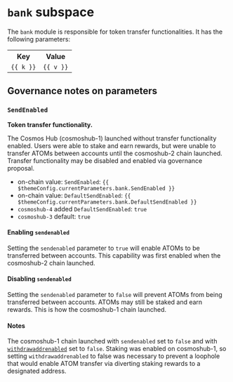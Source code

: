 # `bank` subspace

The `bank` module is responsible for token transfer functionalities. It has the following parameters:

<table>
    <tr>
        <th>Key</th>
        <th>Value</th>
    </tr>
    <tr v-for="(v,k) in $themeConfig.currentParameters.bank">
        <td><a :href="'#'+k"><code>{{ k }}</code></a></td>
        <td><code>{{ v }}</code></td>
    </tr>
</table>

## Governance notes on parameters
### `SendEnabled`
**Token transfer functionality.**

The Cosmos Hub (cosmoshub-1) launched without transfer functionality enabled. Users were able to stake and earn rewards, but were unable to transfer ATOMs between accounts until the cosmoshub-2 chain launched. Transfer functionality may be disabled and enabled via governance proposal.

* on-chain value: `SendEnabled`: `{{ $themeConfig.currentParameters.bank.SendEnabled }}`
* on-chain value: `DefaultSendEnabled`: `{{ $themeConfig.currentParameters.bank.DefaultSendEnabled }}`
* `cosmoshub-4` added `DefaultSendEnabled`: `true`
* `cosmoshub-3` default: `true`

#### Enabling `sendenabled`
Setting the `sendenabled` parameter to `true` will enable ATOMs to be transferred between accounts. This capability was first enabled when the cosmoshub-2 chain launched.

#### Disabling `sendenabled`
Setting the `sendenabled` parameter to `false` will prevent ATOMs from being transferred between accounts. ATOMs may still be staked and earn rewards. This is how the cosmoshub-1 chain launched.


#### Notes
The cosmoshub-1 chain launched with `sendenabled` set to `false` and with [`withdrawaddrenabled`](params-change/Distribution.md#4-withdrawaddrenabled) set to `false`. Staking was enabled on cosmoshub-1, so setting `withdrawaddrenabled` to false was necessary to prevent a loophole that would enable ATOM transfer via diverting staking rewards to a designated address.